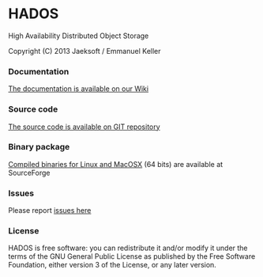 HADOS
=====
High Availability Distributed Object Storage

Copyright (C) 2013 Jaeksoft / Emmanuel Keller

### Documentation
[The documentation is available on our Wiki](http://github.com/emmanuel-keller/hados/wiki)

### Source code
[The source code is available on GIT repository](http://github.com/emmanuel-keller/hados)

### Binary package
[Compiled binaries for Linux and MacOSX](http://sourceforge.net/projects/hados/files/) (64 bits) are available at SourceForge

### Issues
Please report [issues here](http://github.com/emmanuel-keller/hados/issues)

### License

HADOS is free software: you can redistribute it and/or modify it under the terms of the GNU General Public License as published by
the Free Software Foundation, either version 3 of the License, or any later version.